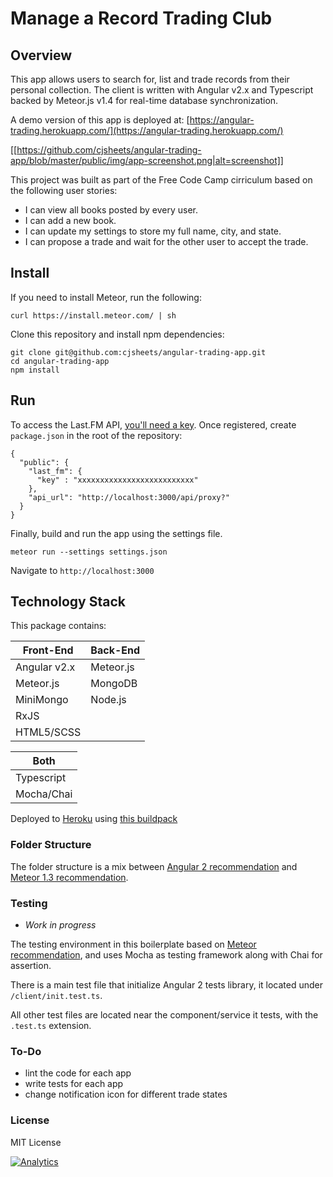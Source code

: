# Manage a Record Trading Club

## Overview

This app allows users to search for, list and trade records from their personal collection.
The client is written with Angular v2.x and Typescript backed by Meteor.js v1.4 for real-time 
database synchronization.

A demo version of this app is deployed at: [https://angular-trading.herokuapp.com/](https://angular-trading.herokuapp.com/)

[[https://github.com/cjsheets/angular-trading-app/blob/master/public/img/app-screenshot.png|alt=screenshot]]

This project was built as part of the Free Code Camp cirriculum based 
on the following user stories:

* I can view all books posted by every user.
* I can add a new book.
* I can update my settings to store my full name, city, and state.
* I can propose a trade and wait for the other user to accept the trade.

## Install

If you need to install Meteor, run the following:

```
curl https://install.meteor.com/ | sh
```

Clone this repository and install npm dependencies:

```
git clone git@github.com:cjsheets/angular-trading-app.git
cd angular-trading-app
npm install
```

## Run

To access the Last.FM API, [you'll need a key](http://www.last.fm/api). Once registered, create
`package.json` in the root of the repository:

```
{
  "public": {
    "last_fm": {
      "key" : "xxxxxxxxxxxxxxxxxxxxxxxxxx"
    },
    "api_url": "http://localhost:3000/api/proxy?"
  }
}
```

Finally, build and run the app using the settings file.

```
meteor run --settings settings.json
```

Navigate to `http://localhost:3000`

## Technology Stack

This package contains:

| Front-End | Back-End |
| ------- | ------- |
| Angular v2.x | Meteor.js |
| Meteor.js | MongoDB |
| MiniMongo | Node.js |
| RxJS |  |
| HTML5/SCSS |  |

| Both | 
| ------- |
| Typescript |
| Mocha/Chai | 

Deployed to [Heroku](https://www.heroku.com/) using [this buildpack](https://github.com/AdmitHub/meteor-buildpack-horse)


### Folder Structure

The folder structure is a mix between [Angular 2 recommendation](https://johnpapa.net/angular-2-styles/) and [Meteor 1.3 recommendation](https://guide.meteor.com/structure.html).

### Testing

* *Work in progress*

The testing environment in this boilerplate based on [Meteor recommendation](https://guide.meteor.com/testing.html), and uses Mocha as testing framework along with Chai for assertion.

There is a main test file that initialize Angular 2 tests library, it located under `/client/init.test.ts`.

All other test files are located near the component/service it tests, with the `.test.ts` extension.

### To-Do

* lint the code for each app
* write tests for each app
* change notification icon for different trade states

### License

MIT License

[![Analytics](https://cjs-beacon.appspot.com/UA-10006093-3/github/cjsheets/angular-trading-app?pixel)](https://github.com/cjsheets/angular-trading-app)